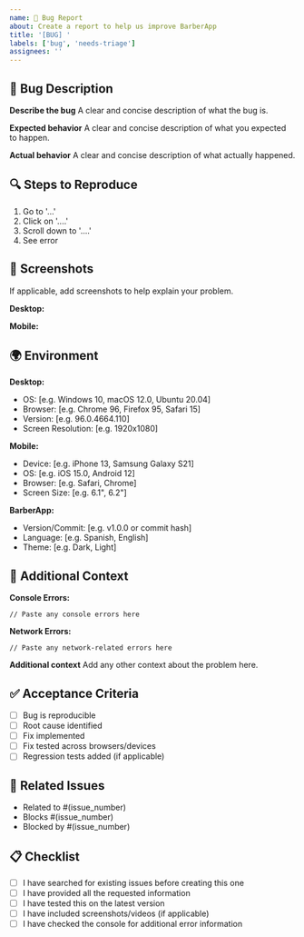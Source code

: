 ```yaml
---
name: 🐛 Bug Report
about: Create a report to help us improve BarberApp
title: '[BUG] '
labels: ['bug', 'needs-triage']
assignees: ''
---
```


## 🐛 Bug Description

**Describe the bug**
A clear and concise description of what the bug is.

**Expected behavior**
A clear and concise description of what you expected to happen.

**Actual behavior**
A clear and concise description of what actually happened.

## 🔍 Steps to Reproduce

1. Go to '...'
2. Click on '....'
3. Scroll down to '....'
4. See error

## 📸 Screenshots

If applicable, add screenshots to help explain your problem.

**Desktop:**
<!-- Add desktop screenshots here -->

**Mobile:**
<!-- Add mobile screenshots here -->

## 🌍 Environment

**Desktop:**
- OS: [e.g. Windows 10, macOS 12.0, Ubuntu 20.04]
- Browser: [e.g. Chrome 96, Firefox 95, Safari 15]
- Version: [e.g. 96.0.4664.110]
- Screen Resolution: [e.g. 1920x1080]

**Mobile:**
- Device: [e.g. iPhone 13, Samsung Galaxy S21]
- OS: [e.g. iOS 15.0, Android 12]
- Browser: [e.g. Safari, Chrome]
- Screen Size: [e.g. 6.1", 6.2"]

**BarberApp:**
- Version/Commit: [e.g. v1.0.0 or commit hash]
- Language: [e.g. Spanish, English]
- Theme: [e.g. Dark, Light]

## 🔧 Additional Context

**Console Errors:**
```
// Paste any console errors here
```

**Network Errors:**
```
// Paste any network-related errors here
```

**Additional context**
Add any other context about the problem here.

## ✅ Acceptance Criteria

<!-- What needs to be done for this bug to be considered fixed? -->
- [ ] Bug is reproducible
- [ ] Root cause identified
- [ ] Fix implemented
- [ ] Fix tested across browsers/devices
- [ ] Regression tests added (if applicable)

## 🔗 Related Issues

<!-- Link any related issues -->
- Related to #(issue_number)
- Blocks #(issue_number)
- Blocked by #(issue_number)

## 📋 Checklist

- [ ] I have searched for existing issues before creating this one
- [ ] I have provided all the requested information
- [ ] I have tested this on the latest version
- [ ] I have included screenshots/videos (if applicable)
- [ ] I have checked the console for additional error information 